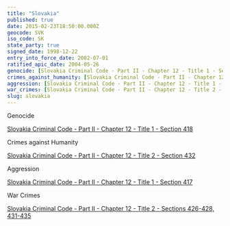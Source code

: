 ```yaml
---
title: "Slovakia"
published: true
date: 2015-02-23T18:50:00.000Z
geocode: SVK
iso_code: SK
state_party: true
signed_date: 1998-12-22
entry_into_force_date: 2002-07-01
ratified_apic_date: 2004-05-26
genocide: [Slovakia Criminal Code - Part II - Chapter 12 - Title 1 - Section 418](https://iccdb.hrlc.net/data/doc/458/keyword/46/)
crimes_against_humanity: [Slovakia Criminal Code - Part II - Chapter 12 - Title 2 - Section 432](https://iccdb.hrlc.net/data/doc/458/keyword/13/)
aggression: [Slovakia Criminal Code - Part II - Chapter 12 - Title 1 - Section 417](https://iccdb.hrlc.net/data/doc/458/keyword/1/)
war_crimes: [Slovakia Criminal Code - Part II - Chapter 12 - Title 2 - Sections 426-428, 431-435](https://iccdb.hrlc.net/data/doc/458/keyword/145/)
slug: slovakia
---
```

Genocide

[Slovakia Criminal Code - Part II - Chapter 12 - Title 1 - Section 418](https://iccdb.hrlc.net/data/doc/458/keyword/46/)

Crimes against Humanity

[Slovakia Criminal Code - Part II - Chapter 12 - Title 2 - Section 432](https://iccdb.hrlc.net/data/doc/458/keyword/13/)

Aggression

[Slovakia Criminal Code - Part II - Chapter 12 - Title 1 - Section 417](https://iccdb.hrlc.net/data/doc/458/keyword/1/)

War Crimes

[Slovakia Criminal Code - Part II - Chapter 12 - Title 2 - Sections 426-428, 431-435](https://iccdb.hrlc.net/data/doc/458/keyword/145/)

